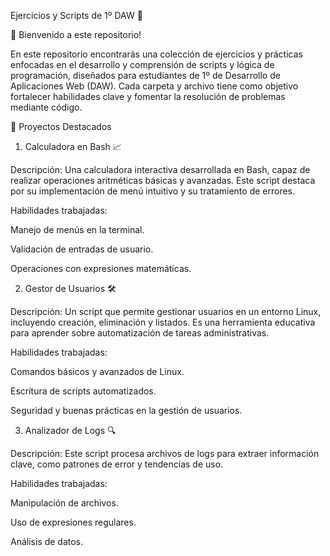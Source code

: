 Ejercicios y Scripts de 1º DAW 🚀

🔧 Bienvenido a este repositorio!

En este repositorio encontrarás una colección de ejercicios y prácticas enfocadas en el desarrollo y comprensión de scripts y lógica de programación, diseñados para estudiantes de 1º de Desarrollo de Aplicaciones Web (DAW). Cada carpeta y archivo tiene como objetivo fortalecer habilidades clave y fomentar la resolución de problemas mediante código.

🎨 Proyectos Destacados

1. Calculadora en Bash 📈

Descripción: Una calculadora interactiva desarrollada en Bash, capaz de realizar operaciones aritméticas básicas y avanzadas. Este script destaca por su implementación de menú intuitivo y su tratamiento de errores.

Habilidades trabajadas:

Manejo de menús en la terminal.

Validación de entradas de usuario.

Operaciones con expresiones matemáticas.

2. Gestor de Usuarios 🛠️

Descripción: Un script que permite gestionar usuarios en un entorno Linux, incluyendo creación, eliminación y listados. Es una herramienta educativa para aprender sobre automatización de tareas administrativas.

Habilidades trabajadas:

Comandos básicos y avanzados de Linux.

Escritura de scripts automatizados.

Seguridad y buenas prácticas en la gestión de usuarios.

3. Analizador de Logs 🔍

Descripción: Este script procesa archivos de logs para extraer información clave, como patrones de error y tendencias de uso.

Habilidades trabajadas:

Manipulación de archivos.

Uso de expresiones regulares.

Análisis de datos.
